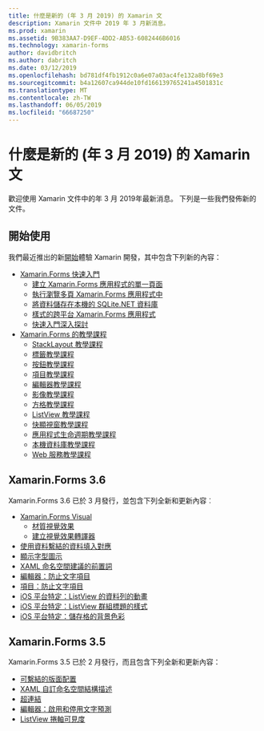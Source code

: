 ```yaml
---
title: 什麼是新的 (年 3 月 2019) 的 Xamarin 文
description: Xamarin 文件中 2019 年 3 月新消息。
ms.prod: xamarin
ms.assetid: 9B383AA7-D9EF-4DD2-AB53-6082446B6016
ms.technology: xamarin-forms
author: davidbritch
ms.author: dabritch
ms.date: 03/12/2019
ms.openlocfilehash: bd781df4fb1912c0a6e07a03ac4fe132a8bf69e3
ms.sourcegitcommit: b4a12607ca944de10fd166139765241a4501831c
ms.translationtype: MT
ms.contentlocale: zh-TW
ms.lasthandoff: 06/05/2019
ms.locfileid: "66687250"
---
```

# <a name="xamarin-docs-whats-new-march-2019"></a>什麼是新的 (年 3 月 2019) 的 Xamarin 文

歡迎使用 Xamarin 文件中的年 3 月 2019年最新消息。 下列是一些我們發佈新的文件。

## <a name="get-started"></a>開始使用

我們最近推出的新[開始](~/get-started/index.yml)體驗 Xamarin 開發，其中包含下列新的內容：

- [Xamarin.Forms 快速入門](~/get-started/quickstarts/index.yml)
  - [建立 Xamarin.Forms 應用程式的單一頁面](~/get-started/quickstarts/single-page.md)
  - [執行瀏覽多頁 Xamarin.Forms 應用程式中](~/get-started/quickstarts/multi-page.md)
  - [將資料儲存在本機的 SQLite.NET 資料庫](~/get-started/quickstarts/database.md)
  - [樣式的跨平台 Xamarin.Forms 應用程式](~/get-started/quickstarts/styling.md)
  - [快速入門深入探討](~/get-started/quickstarts/deepdive.md)
- [Xamarin.Forms 的教學課程](~/get-started/tutorials/index.yml)
  - [StackLayout 教學課程](~/get-started/tutorials/stacklayout/index.yml)
  - [標籤教學課程](~/get-started/tutorials/label/index.yml)
  - [按鈕教學課程](~/get-started/tutorials/button/index.yml)
  - [項目教學課程](~/get-started/tutorials/entry/index.yml)
  - [編輯器教學課程](~/get-started/tutorials/editor/index.yml)
  - [影像教學課程](~/get-started/tutorials/image/index.yml)
  - [方格教學課程](~/get-started/tutorials/grid/index.yml)
  - [ListView 教學課程](~/get-started/tutorials/listview/index.yml)
  - [快顯視窗教學課程](~/get-started/tutorials/pop-ups/index.yml)
  - [應用程式生命週期教學課程](~/get-started/tutorials/app-lifecycle/index.yml)
  - [本機資料庫教學課程](~/get-started/tutorials/local-database/index.yml)
  - [Web 服務教學課程](~/get-started/tutorials/web-service/index.yml)

## <a name="xamarinforms-36"></a>Xamarin.Forms 3.6

Xamarin.Forms 3.6 已於 3 月發行，並包含下列全新和更新內容︰

- [Xamarin.Forms Visual](~/xamarin-forms/user-interface/visual/index.md)
  - [材質視覺效果](~/xamarin-forms/user-interface/visual/material-visual.md)
  - [建立視覺效果轉譯器](~/xamarin-forms/user-interface/visual/create.md)
- [使用資料繫結的資料填入對應](~/xamarin-forms/user-interface/map.md#populating-a-map-with-data-using-data-binding)
- [顯示字型圖示](~/xamarin-forms/user-interface/text/fonts.md#display-font-icons)
- [XAML 命名空間建議的前置詞](~/xamarin-forms/xaml/custom-prefix.md)
- [編輯器：防止文字項目](~/xamarin-forms/user-interface/text/editor.md#preventing-text-entry)
- [項目：防止文字項目](~/xamarin-forms/user-interface/text/entry.md#preventing-text-entry)
- [iOS 平台特定：ListView 的資料列的動畫](~/xamarin-forms/platform/ios/listview-row-animations.md)
- [iOS 平台特定：ListView 群組標題的樣式](~/xamarin-forms/platform/ios/listview-group-header-style.md)
- [iOS 平台特定：儲存格的背景色彩](~/xamarin-forms/platform/ios/cell-background-color.md)

## <a name="xamarinforms-35"></a>Xamarin.Forms 3.5

Xamarin.Forms 3.5 已於 2 月發行，而且包含下列全新和更新內容：

- [可繫結的版面配置](~/xamarin-forms/user-interface/layouts/bindable-layouts.md)
- [XAML 自訂命名空間結構描述](~/xamarin-forms/xaml/custom-namespace-schemas.md)
- [超連結](~/xamarin-forms/user-interface/text/label.md#hyperlinks)
- [編輯器：啟用和停用文字預測](~/xamarin-forms/user-interface/text/editor.md#enabling-and-disabling-text-prediction)
- [ListView 捲軸可見度](~/xamarin-forms/user-interface/listview/customizing-list-appearance.md#scrollbar-visibility)
